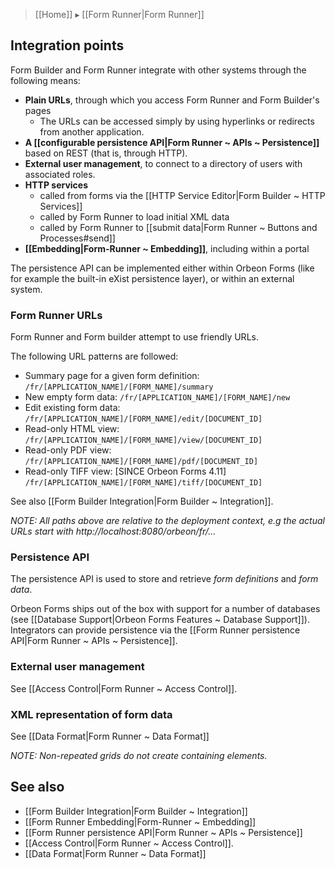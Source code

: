 > [[Home]] ▸ [[Form Runner|Form Runner]]

## Integration points

Form Builder and Form Runner integrate with other systems through the following means:

- __Plain URLs__, through which you access Form Runner and Form Builder's pages
    - The URLs can be accessed simply by using hyperlinks or redirects from another application.
- __A [[configurable persistence API|Form Runner ~ APIs ~ Persistence]]__ based on REST (that is, through HTTP).
- __External user management__, to connect to a directory of users with associated roles.
- __HTTP services__
  - called from forms via the [[HTTP Service Editor|Form Builder ~ HTTP Services]]
  - called by Form Runner to load initial XML data
  - called by Form Runner to [[submit data|Form Runner ~ Buttons and Processes#send]]
- __[[Embedding|Form-Runner ~ Embedding]]__, including within a portal

The persistence API can be implemented either within Orbeon Forms (like for example the built-in eXist persistence layer), or within an external system.

### Form Runner URLs

Form Runner and Form builder attempt to use friendly URLs.

The following URL patterns are followed:

* Summary page for a given form definition:
    `/fr/[APPLICATION_NAME]/[FORM_NAME]/summary`
* New empty form data:
    `/fr/[APPLICATION_NAME]/[FORM_NAME]/new`
* Edit existing form data:
    `/fr/[APPLICATION_NAME]/[FORM_NAME]/edit/[DOCUMENT_ID]`
* Read-only HTML view:
    `/fr/[APPLICATION_NAME]/[FORM_NAME]/view/[DOCUMENT_ID]`
* Read-only PDF view:
    `/fr/[APPLICATION_NAME]/[FORM_NAME]/pdf/[DOCUMENT_ID]`
* Read-only TIFF view: [SINCE Orbeon Forms 4.11]
    `/fr/[APPLICATION_NAME]/[FORM_NAME]/tiff/[DOCUMENT_ID]`

See also [[Form Builder Integration|Form Builder ~ Integration]].

_NOTE: All paths above are relative to the deployment context, e.g the actual URLs start with http://localhost:8080/orbeon/fr/..._

### Persistence API

The persistence API is used to store and retrieve *form definitions* and *form data*.

Orbeon Forms ships out of the box with support for a number of databases (see [[Database Support|Orbeon Forms Features ~ Database Support]]). Integrators can provide persistence via the [[Form Runner persistence API|Form Runner ~ APIs ~ Persistence]].

### External user management

See [[Access Control|Form Runner ~ Access Control]].

### XML representation of form data

See [[Data Format|Form Runner ~ Data Format]]

_NOTE: Non-repeated grids do not create containing elements._

## See also

- [[Form Builder Integration|Form Builder ~ Integration]]
- [[Form Runner Embedding|Form-Runner ~ Embedding]]
- [[Form Runner persistence API|Form Runner ~ APIs ~ Persistence]]
- [[Access Control|Form Runner ~ Access Control]].
- [[Data Format|Form Runner ~ Data Format]]